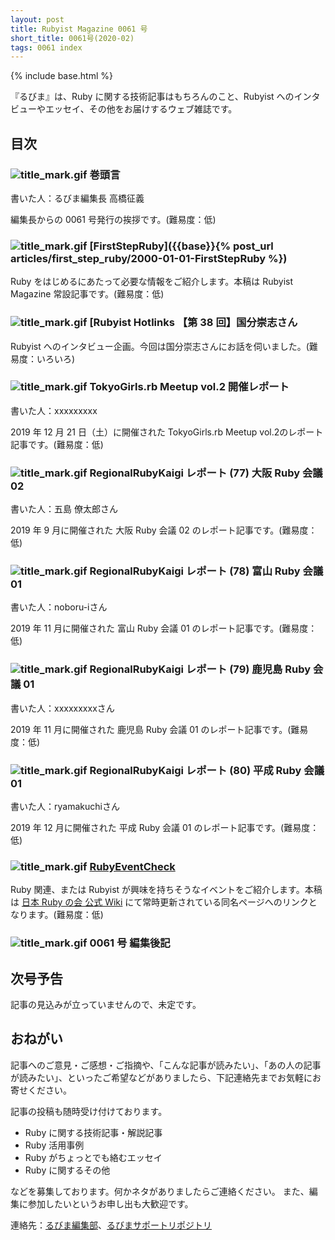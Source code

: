 ```yaml
---
layout: post
title: Rubyist Magazine 0061 号
short_title: 0061号(2020-02)
tags: 0061 index
---
```

{% include base.html %}

『るびま』は、Ruby に関する技術記事はもちろんのこと、Rubyist へのインタビューやエッセイ、その他をお届けするウェブ雑誌です。

## 目次

### ![title_mark.gif]({{base}}{{site.baseurl}}/images/title_mark.gif) 巻頭言

書いた人：るびま編集長 高橋征義

編集長からの 0061 号発行の挨拶です。(難易度：低)

### ![title_mark.gif]({{base}}{{site.baseurl}}/images/title_mark.gif) [FirstStepRuby]({{base}}{% post_url articles/first_step_ruby/2000-01-01-FirstStepRuby %})

Ruby をはじめるにあたって必要な情報をご紹介します。本稿は Rubyist Magazine 常設記事です。(難易度：低)

### ![title_mark.gif]({{base}}{{site.baseurl}}/images/title_mark.gif) [Rubyist Hotlinks 【第 38 回】国分崇志さん

Rubyist へのインタビュー企画。今回は国分崇志さんにお話を伺いました。(難易度：いろいろ)

### ![title_mark.gif]({{base}}{{site.baseurl}}/images/title_mark.gif) TokyoGirls.rb Meetup vol.2 開催レポート

書いた人：xxxxxxxxx

2019 年 12 月 21 日（土）に開催された TokyoGirls.rb Meetup vol.2のレポート記事です。(難易度：低)

### ![title_mark.gif]({{base}}{{site.baseurl}}/images/title_mark.gif) RegionalRubyKaigi レポート (77) 大阪 Ruby 会議 02

書いた人：五島 僚太郎さん

2019 年 9 月に開催された 大阪 Ruby 会議 02 のレポート記事です。(難易度：低)

### ![title_mark.gif]({{base}}{{site.baseurl}}/images/title_mark.gif) RegionalRubyKaigi レポート (78) 富山 Ruby 会議 01

書いた人：noboru-iさん

2019 年 11 月に開催された 富山 Ruby 会議 01 のレポート記事です。(難易度：低)

### ![title_mark.gif]({{base}}{{site.baseurl}}/images/title_mark.gif) RegionalRubyKaigi レポート (79) 鹿児島 Ruby 会議 01

書いた人：xxxxxxxxxさん

2019 年 11 月に開催された 鹿児島 Ruby 会議 01 のレポート記事です。(難易度：低)

### ![title_mark.gif]({{base}}{{site.baseurl}}/images/title_mark.gif) RegionalRubyKaigi レポート (80) 平成 Ruby 会議 01

書いた人：ryamakuchiさん

2019 年 12 月に開催された 平成 Ruby 会議 01 のレポート記事です。(難易度：低)

### ![title_mark.gif]({{base}}{{site.baseurl}}/images/title_mark.gif) [RubyEventCheck](https://github.com/ruby-no-kai/official/wiki/RubyEventCheck)

Ruby 関連、または Rubyist が興味を持ちそうなイベントをご紹介します。本稿は [日本 Ruby の会 公式 Wiki](https://github.com/ruby-no-kai/official/wiki) にて常時更新されている同名ページへのリンクとなります。(難易度：低)

### ![title_mark.gif]({{base}}{{site.baseurl}}/images/title_mark.gif) 0061 号 編集後記

## 次号予告

記事の見込みが立っていませんので、未定です。

## おねがい

記事へのご意見・ご感想・ご指摘や、「こんな記事が読みたい」、「あの人の記事が読みたい」、といったご希望などがありましたら、下記連絡先までお気軽にお寄せください。

記事の投稿も随時受け付けております。

* Ruby に関する技術記事・解説記事
* Ruby 活用事例
* Ruby がちょっとでも絡むエッセイ
* Ruby に関するその他

などを募集しております。何かネタがありましたらご連絡ください。
また、編集に参加したいというお申し出も大歓迎です。

連絡先：[るびま編集部](mailto:magazine@ruby-no-kai.org)、[るびまサポートリポジトリ](https://github.com/rubima/magazine.rubyist.net)
